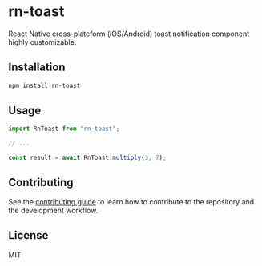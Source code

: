 # rn-toast

React Native cross-plateform (iOS/Android) toast notification component highly customizable.

## Installation

```sh
npm install rn-toast
```

## Usage

```js
import RnToast from "rn-toast";

// ...

const result = await RnToast.multiply(3, 7);
```

## Contributing

See the [contributing guide](CONTRIBUTING.md) to learn how to contribute to the repository and the development workflow.

## License

MIT
